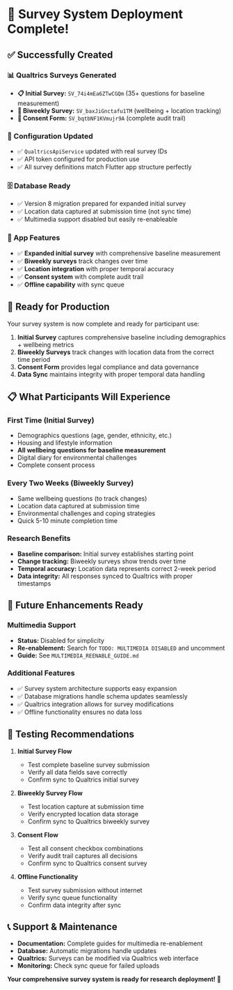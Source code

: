 # 🎉 **Survey System Deployment Complete!**

## ✅ **Successfully Created**

### **📊 Qualtrics Surveys Generated**
- **📋 Initial Survey:** `SV_74i4mEa6ZTwCGQm` (35+ questions for baseline measurement)
- **🔄 Biweekly Survey:** `SV_baxJiGnctafu1TM` (wellbeing + location tracking)
- **📝 Consent Form:** `SV_bqtbNF1KVmujr9A` (complete audit trail)

### **🔧 Configuration Updated**
- ✅ `QualtricsApiService` updated with real survey IDs
- ✅ API token configured for production use
- ✅ All survey definitions match Flutter app structure perfectly

### **🗄️ Database Ready**
- ✅ Version 8 migration prepared for expanded initial survey
- ✅ Location data captured at submission time (not sync time)
- ✅ Multimedia support disabled but easily re-enableable

### **📱 App Features**
- ✅ **Expanded initial survey** with comprehensive baseline measurement
- ✅ **Biweekly surveys** track changes over time
- ✅ **Location integration** with proper temporal accuracy
- ✅ **Consent system** with complete audit trail
- ✅ **Offline capability** with sync queue

## 🚀 **Ready for Production**

Your survey system is now complete and ready for participant use:

1. **Initial Survey** captures comprehensive baseline including demographics + wellbeing metrics
2. **Biweekly Surveys** track changes with location data from the correct time period
3. **Consent Form** provides legal compliance and data governance
4. **Data Sync** maintains integrity with proper temporal data handling

## 📋 **What Participants Will Experience**

### **First Time (Initial Survey)**
- Demographics questions (age, gender, ethnicity, etc.)
- Housing and lifestyle information
- **All wellbeing questions for baseline measurement**
- Digital diary for environmental challenges
- Complete consent process

### **Every Two Weeks (Biweekly Survey)**
- Same wellbeing questions (to track changes)
- Location data captured at submission time
- Environmental challenges and coping strategies
- Quick 5-10 minute completion time

### **Research Benefits**
- **Baseline comparison:** Initial survey establishes starting point
- **Change tracking:** Biweekly surveys show trends over time
- **Temporal accuracy:** Location data represents correct 2-week period
- **Data integrity:** All responses synced to Qualtrics with proper timestamps

## 🎨 **Future Enhancements Ready**

### **Multimedia Support**
- **Status:** Disabled for simplicity
- **Re-enablement:** Search for `TODO: MULTIMEDIA DISABLED` and uncomment
- **Guide:** See `MULTIMEDIA_REENABLE_GUIDE.md`

### **Additional Features**
- ✅ Survey system architecture supports easy expansion
- ✅ Database migrations handle schema updates seamlessly  
- ✅ Qualtrics integration allows for survey modifications
- ✅ Offline functionality ensures no data loss

## 🧪 **Testing Recommendations**

1. **Initial Survey Flow**
   - Test complete baseline survey submission
   - Verify all data fields save correctly
   - Confirm sync to Qualtrics initial survey

2. **Biweekly Survey Flow**
   - Test location capture at submission time
   - Verify encrypted location data storage
   - Confirm sync to Qualtrics biweekly survey

3. **Consent Flow**
   - Test all consent checkbox combinations
   - Verify audit trail captures all decisions
   - Confirm sync to Qualtrics consent survey

4. **Offline Functionality**
   - Test survey submission without internet
   - Verify sync queue functionality
   - Confirm data integrity after sync

## 📞 **Support & Maintenance**

- **Documentation:** Complete guides for multimedia re-enablement
- **Database:** Automatic migrations handle updates
- **Qualtrics:** Surveys can be modified via Qualtrics web interface
- **Monitoring:** Check sync queue for failed uploads

**Your comprehensive survey system is ready for research deployment! 🎯**
